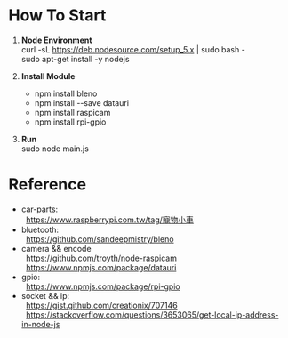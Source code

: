 # How To Start

1.	<b>Node Environment</b></br>
	curl -sL https://deb.nodesource.com/setup_5.x | sudo bash -</br>
	sudo apt-get install -y nodejs

2.	<b>Install Module</b>
	*	npm install bleno
	*	npm install --save datauri
	* 	npm install raspicam
	* 	npm install rpi-gpio

3.	<b>Run</b></br>
	sudo node main.js

# Reference
* 	car-parts:</br>
&nbsp;&nbsp;https://www.raspberrypi.com.tw/tag/寵物小車</br>
* 	bluetooth:</br>
&nbsp;&nbsp;https://github.com/sandeepmistry/bleno</br>
*	camera && encode</br>
&nbsp;&nbsp;https://github.com/troyth/node-raspicam</br>
&nbsp;&nbsp;https://www.npmjs.com/package/datauri</br>
*	gpio:</br>
&nbsp;&nbsp;https://www.npmjs.com/package/rpi-gpio</br>
*	socket && ip:</br>
&nbsp;&nbsp;https://gist.github.com/creationix/707146</br>
&nbsp;&nbsp;https://stackoverflow.com/questions/3653065/get-local-ip-address-in-node-js